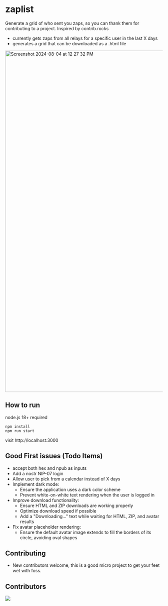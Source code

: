 # zaplist

Generate a grid of who sent you zaps, so you can thank them for contributing to a project. Inspired by contrib.rocks

- currently gets zaps from all relays for a specific user in the last X days
- generates a grid that can be downloaded as a .html file

<img width="1087" alt="Screenshot 2024-08-04 at 12 27 32 PM" src="https://github.com/user-attachments/assets/12a2681b-fed5-4eb0-a0f8-b2e92583dfba">

## How to run 

node.js 18+ required

```
npm install
npm run start
```

visit http://localhost:3000

## Good First issues (Todo Items)

- accept both hex and npub as inputs
- Add a nostr NIP-07 login
- Allow user to pick from a calendar instead of X days
- Implement dark mode:
  - Ensure the application uses a dark color scheme
  - Prevent white-on-white text rendering when the user is logged in
- Improve download functionality:
  - Ensure HTML and ZIP downloads are working properly
  - Optimize download speed if possible
  - Add a "Downloading..." text while waiting for HTML, ZIP, and avatar results
- Fix avatar placeholder rendering:
  - Ensure the default avatar image extends to fill the borders of its circle, avoiding oval shapes

## Contributing

- New contributors welcome, this is a good micro project to get your feet wet with foss.

## Contributors

<a href="https://github.com/hivetalk/zaplist/graphs/contributors">
  <img src="https://contrib.rocks/image?repo=hivetalk/zaplist" />
</a>

